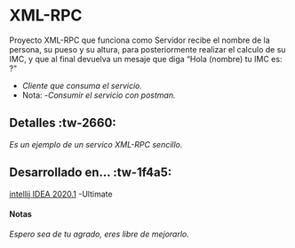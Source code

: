 # XML-RPC

Proyecto XML-RPC que funciona como Servidor 
recibe el nombre de la persona, su pueso y su altura, para posteriormente realizar el calculo de su IMC, y que al final devuelva un mesaje que diga “Hola (nombre) tu IMC es: ?"

  - _Cliente que consuma el servicio._
  - Nota: 
	-_Consumir el servicio con postman._

## Detalles :tw-2660:
*Es un ejemplo de un servico XML-RPC sencillo.*


## Desarrollado en... :tw-1f4a5:
[intellij IDEA 2020.1](https://www.jetbrains.com/idea/download/#section=windows) -Ultimate


#### Notas
_Espero sea de tu agrado, eres libre de mejorarlo._
